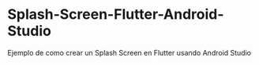 # Splash-Screen-Flutter-Android-Studio
Ejemplo de como crear un Splash Screen en Flutter usando Android Studio

